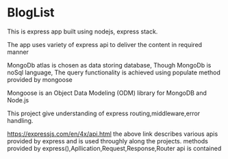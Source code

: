 # BlogList

This is express app built using nodejs, express stack.

The app uses variety of express api to deliver the content in required manner

MongoDb atlas is chosen as data storing database, Though MongoDb is noSql language, The query functionality is achieved using populate method provided by mongoose 

Mongoose is an Object Data Modeling (ODM) library for MongoDB and Node.js

This project give understanding of express routing,middleware,error handling. 

https://expressjs.com/en/4x/api.html
the above link describes various apis provided by express and is used throughly along the projects. methods provided by express(),Apllication,Request,Response,Router api is contained